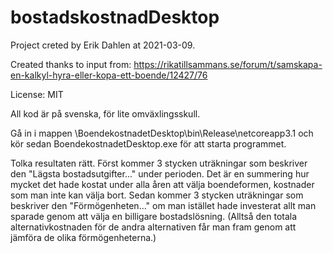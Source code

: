 # bostadskostnadDesktop

Project creted by Erik Dahlen at 2021-03-09.

Created thanks to input from: https://rikatillsammans.se/forum/t/samskapa-en-kalkyl-hyra-eller-kopa-ett-boende/12427/76

License: MIT

All kod är på svenska, för lite omväxlingsskull.

Gå in i mappen \BoendekostnadetDesktop\bin\Release\netcoreapp3.1 och kör sedan BoendekostnadetDesktop.exe för att starta programmet.

Tolka resultaten rätt.
Först kommer 3 stycken uträkningar som beskriver den "Lägsta bostadsutgifter..." under perioden. Det är en summering hur mycket det hade kostat under alla åren att välja boendeformen, kostnader som man inte kan välja bort.
Sedan kommer 3 stycken uträkningar som beskriver den "Förmögenheten..." om man istället hade investerat allt man sparade genom att välja en billigare bostadslösning. (Alltså den totala alternativkostnaden för de andra alternativen får man fram genom att jämföra de olika förmögenheterna.)
